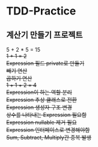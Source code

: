 # TDD-Practice

## 계산기 만들기 프로젝트

5 + 2 * 5 = 15  
~~1 + 1 = 2~~  
~~Expression 필드 private로 만들기~~  
~~빼기 연산~~  
~~곱하기 연산~~  
~~1 + 1 + 2 = 4~~  
~~Expression이 하는 역할 분리~~  
~~Expression 추상 클래스로 전환~~  
~~Expression 생성자 구조 변경~~  
~~상수를 나타내는 Expression 필요함~~  
~~Expression nullable 제거 필요~~  
~~Expression 인터페이스로 변경해야함~~  
~~Sum, Subtract, Multiply간 중복 발생~~  